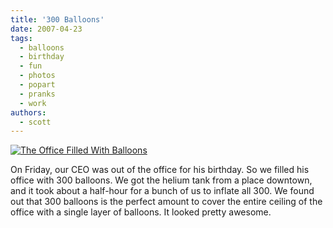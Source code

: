 ```yaml
---
title: '300 Balloons'
date: 2007-04-23
tags:
  - balloons
  - birthday
  - fun
  - photos
  - popart
  - pranks
  - work
authors:
  - scott
---
```


[![The Office Filled With Balloons](/images/470547464_9fd63f3fc7.jpg)](http://www.flickr.com/photos/spaceninja/470547464/)

On Friday, our CEO was out of the office for his birthday. So we filled his office with 300 balloons. We got the helium tank from a place downtown, and it took about a half-hour for a bunch of us to inflate all 300. We found out that 300 balloons is the perfect amount to cover the entire ceiling of the office with a single layer of balloons. It looked pretty awesome.
